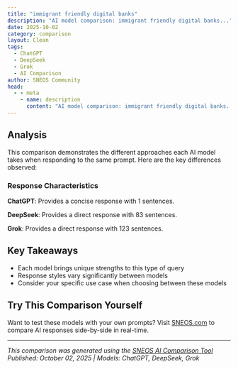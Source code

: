 ```yaml
---
title: "immigrant friendly digital banks"
description: "AI model comparison: immigrant friendly digital banks..."
date: 2025-10-02
category: comparison
layout: Clean
tags:
  - ChatGPT
  - DeepSeek
  - Grok
  - AI Comparison
author: SNEOS Community
head:
  - - meta
    - name: description
      content: "AI model comparison: immigrant friendly digital banks..."
---
```


<ChatComparison
  title="immigrant friendly digital banks"
  prompt="immigrant friendly digital banks"
  :responses='{
    "ChatGPT": "Error calling OpenAI API.",
    "DeepSeek": "Of course. \u0022Immigrant-friendly digital banks\u0022 are financial technology companies (neobanks) designed to address the specific challenges immigrants face when moving to a new country.\n\nThese challenges include:\n*   **Lack of Credit History:** Your credit score doesn\u0027t transfer between countries.\n*   **Proof of Address:** Difficult to provide when you first arrive.\n*   **Complex Documentation:** Confusion over what ID is accepted.\n*   **High FX Fees:** Costly international money transfers to family back home.\n*   **Language Barriers:** Difficulty understanding financial products.\n\nHere\u2019s a breakdown of the best immigrant-friendly digital banks, categorized by their primary strengths.\n\n---\n\n### \uD83C\uDFC6 Top All-Rounders \u0026 Major Players\n\nThese banks are often the best starting point due to their strong feature sets and reliability.\n\n#### 1. Wise (formerly TransferWise)\nWhile not a full \u0022bank\u0022 in all regions (it\u0027s an Electronic Money Institution), Wise is arguably the most essential financial tool for any immigrant.\n\n*   **Best For:** International money transfers, holding multiple currencies, and getting local bank details in various countries.\n*   **Key Features:**\n    * **Multi-currency Account:** Hold over 40 currencies in one account.\n    * **Local Bank Details:** Get account numbers for the US, UK, Eurozone, Australia, New Zealand, and more, allowing you to receive money like a local.\n    * **Low-Cost Transfers:** Uses the real mid-market exchange rate with very low, transparent fees.\n    * **Wise Debit Card:** Spend money abroad in the local currency with minimal fees.\n*   **Immigrant-Friendly Perks:** Solves the \u0022how do I send money home cheaply?\u0022 problem from day one. It\u0027s also easy to open an account with a passport.\n\n#### 2. Revolut\nA powerful all-in-one app that has evolved from a travel card to a comprehensive financial super-app.\n\n*   **Best For:** Frequent travelers, day-to-day spending, and currency exchange.\n*   **Key Features:**\n    * **Multi-currency Accounts:** Hold and exchange 25\u002B currencies.\n    * **International Transfers:** Competitive rates for sending money abroad.\n    * **Budgeting Tools:** Strong in-app analytics for tracking spending.\n    * **Perks:** Various plans offer travel insurance, airport lounge access, and cashback.\n*   **Immigrant-Friendly Perks:** Easy account setup with a wide range of accepted IDs. The ability to easily exchange and hold different currencies is a huge plus.\n\n#### 3. N26\nA German-based fully licensed bank that operates throughout the Eurozone and the US. It focuses on a simple, seamless user experience.\n\n*   **Best For:** A simple, sleek primary bank account for daily life in Europe or the US.\n*   **Key Features:**\n    * **Free Standard Accounts:** No monthly fees for basic plans.\n    * **Spaces:** Sub-accounts for saving towards specific goals (e.g., \u0022Remittances,\u0022 \u0022Family Visit\u0022).\n    * **Instant Push Notifications:** Get notified for every transaction.\n    * **International Health Insurance:** Available on premium plans.\n*   **Immigrant-Friendly Perks:** The sign-up process is entirely video-based and can be done with a passport, which is often easier than navigating a traditional bank\u0027s paperwork.\n\n---\n\n### \uD83D\uDE80 Specialized \u0026 Regional Options\n\nThese banks target specific immigrant niches or regions.\n\n#### 4. Monese (UK \u0026 Europe)\n**Explicitly designed for newcomers and migrants** who find it hard to open a traditional bank account.\n\n*   **Best For:** People who have just arrived in the UK or Europe and lack a local credit history or proof of address.\n*   **Key Features:**\n    * **Instant UK/EUR Account:** Open an account in minutes with just your ID.\n    * **No Credit Check:** They don\u0027t rely on local credit history for approval.\n    * **Easy Money Transfers:** Integrated international transfer services.\n*   **Immigrant-Friendly Perks:** This is their core mission. They accept a wide range of European ID cards and passports.\n\n#### 5. Zolve (Focus on India -\u003E US)\nA newer player specifically designed to help Indian immigrants and students in the US build a financial life.\n\n*   **Best For:** Indian students and professionals moving to the United States.\n*   **Key Features:**\n    * **US Bank Account:** Opens a US bank account *before* you leave India.\n    * **Cross-Border Credit Card:** Helps you build a US credit history from day one, using your financial history in India as a reference.\n    * **Global Sending:** Easy transfers between India and the US.\n*   **Immigrant-Friendly Perks:** Solves the two biggest problems simultaneously: getting a bank account and starting a credit history.\n\n#### 6. Currencie (Focus on US \u0026 Latin America/Caribbean)\nA digital bank built for immigrants in the US to send money to Latin America and the Caribbean.\n\n*   **Best For:** US-based immigrants sending remittances to Latin America.\n*   **Key Features:**\n    * **Fee-Free USD Account:** A US checking account with no monthly fees.\n    * **Zero-Fee Remittances:** Send money to supported countries with no transfer fee and a good exchange rate.\n    * **FDIC Insured:** Funds are protected up to $250,000.\n*   **Immigrant-Friendly Perks:** Focuses on making remittances, a critical function for many immigrants, as cheap and easy as possible.\n\n---\n\n### \u2705 Key Features to Look For (A Checklist)\n\nWhen comparing options, use this checklist:\n\n*   **\u2705 Easy Onboarding:** Can you open an account with just your passport? Is the process in your language?\n*   **\u2705 No/Low FX Fees:** What are the fees for spending in a different currency or withdrawing cash abroad?\n*   **\u2705 Affordable Int\u0027l Transfers:** How cheap and fast is it to send money to your home country?\n*   **\u2705 Multi-currency Wallets:** Can you hold, receive, and send multiple currencies?\n*   **\u2705 No Credit Check:** Does the provider require a local credit history?\n*   **\u2705 Local Account Details:** Can you get a local account number (e.g., a US routing number, UK sort code) to receive salary or make local payments?\n*   **\u2705 Debit Card:** Is a physical or virtual debit card included for daily spending?\n\n### \u26A0\uFE0F Important Considerations\n\n*   **Not a Full Replacement (Yet):** While great for daily spending and transfers, some digital banks may not be ideal for large loans, mortgages, or complex investment advice. It\u0027s common to use a digital bank *alongside* a traditional bank.\n*   **Licensing \u0026 Insurance:** Ensure your money is safe. Check if the provider is a licensed bank (e.g., N26, Revolut in some regions) where deposits are insured, or if it\u0027s an e-money institution (e.g., Wise, Monese) where different safeguards apply.\n*   **Customer Support:** Look for banks with robust customer support, preferably with options in your native language.\n\n**Final Recommendation:** Start with **Wise** for transfers and multi-currency needs, and pair it with a primary spending account like **Revolut** or **N26**. If you are a new arrival in the UK, **Monese** is an excellent first step.",
    "Grok": "Many digital banks are popular among immigrants due to their accessibility, low fees, lack of physical branch requirements, and features tailored for international users. These banks often don\u2019t require a Social Security Number (SSN) upfront, accept alternative forms of identification, and support international transactions or multi-currency accounts. Below are some immigrant-friendly digital banks and neobanks worth considering, particularly in the U.S., as well as some global options. Note that availability and features may vary based on your location and residency status.\n\n### U.S.-Based Digital Banks/Neobanks for Immigrants\n1. **Chime**\n   - **Why Immigrant-Friendly?**: No SSN required to open an account initially (though you may need one for certain features or later verification). Accepts alternative IDs like an Individual Taxpayer Identification Number (ITIN).\n   - **Key Features**:\n     - No monthly fees or minimum balance requirements.\n     - Early direct deposit (get paid up to 2 days early).\n     - Fee-free overdraft up to $200 with SpotMe (if eligible).\n   - **Drawbacks**: Limited to U.S. residents; not ideal for international transfers.\n   - **Best For**: Basic banking needs for immigrants establishing themselves in the U.S.\n\n2. **Current**\n   - **Why Immigrant-Friendly?**: No SSN required at signup; accepts ITIN and other forms of ID.\n   - **Key Features**:\n     - No monthly fees or overdraft fees.\n     - Early direct deposit (up to 2 days early).\n     - Access to over 40,000 fee-free Allpoint ATMs.\n   - **Drawbacks**: Limited international features; no support for multi-currency accounts.\n   - **Best For**: Simple checking and savings without strict ID requirements.\n\n3. **Novo**\n   - **Why Immigrant-Friendly?**: Designed for small business owners and freelancers, including immigrants, with lenient ID requirements (accepts ITIN or passport in some cases).\n   - **Key Features**:\n     - Free business checking account.\n     - Integrations with tools like QuickBooks and Stripe.\n     - No monthly fees or minimum balance.\n   - **Drawbacks**: Business-focused, not ideal for personal banking; no cash deposits.\n   - **Best For**: Immigrant entrepreneurs or freelancers starting a business in the U.S.\n\n4. **Revolut (U.S. Version)**\n   - **Why Immigrant-Friendly?**: Accepts a range of IDs (including passports and visas for non-residents) and offers international-friendly features.\n   - **Key Features**:\n     - Multi-currency accounts (hold and exchange different currencies).\n     - Low-cost international transfers.\n     - No monthly fees on the basic plan.\n   - **Drawbacks**: Some features (like metal cards or premium plans) require a subscription; limited customer support.\n   - **Best For**: Immigrants who travel frequently or send money abroad.\n\n5. **Wise (formerly TransferWise)**\n   - **Why Immigrant-Friendly?**: Not a full bank but offers a borderless account with multi-currency support, ideal for immigrants dealing with international finances. Accepts various IDs, including passports.\n   - **Key Features**:\n     - Transparent, low-cost international transfers.\n     - Multi-currency account with local bank details in multiple countries.\n     - Debit card for spending in different currencies.\n   - **Drawbacks**: Not a traditional bank (no FDIC insurance in the U.S. for funds held); limited to financial transfers and spending.\n   - **Best For**: Immigrants sending money home or managing finances across borders.\n\n### Global/International Digital Banks for Immigrants\n1. **N26 (Europe-Focused, Limited U.S. Availability)**\n   - **Why Immigrant-Friendly?**: Popular among expats in Europe for its easy signup process and acceptance of non-local IDs (varies by country).\n   - **Key Features**:\n     - No monthly fees on basic accounts.\n     - Multi-currency transactions with low fees.\n     - Mobile-first banking with a user-friendly app.\n   - **Drawbacks**: Not widely available in the U.S. anymore (focus shifted to Europe); requires residency in supported countries.\n   - **Best For**: Immigrants in Europe or those planning to move there.\n\n2. **Monzo (UK-Based)**\n   - **Why Immigrant-Friendly?**: Simple account opening for UK residents, including immigrants, with minimal ID requirements (often just a passport or visa).\n   - **Key Features**:\n     - No fees for basic accounts.\n     - Real-time spending notifications.\n     - Budgeting tools and low-cost international spending.\n   - **Drawbacks**: Limited to UK residents; not available in the U.S.\n   - **Best For**: Immigrants settling in the UK.\n\n3. **Monese (Europe-Focused)**\n   - **Why Immigrant-Friendly?**: Specifically targets migrants and expats in Europe by not requiring proof of address or local credit history to open an account.\n   - **Key Features**:\n     - Quick signup with just a passport or ID.\n     - Multi-currency accounts.\n     - Low fees for international transfers.\n   - **Drawbacks**: Not available in the U.S.; some features require a paid plan.\n   - **Best For**: Immigrants in Europe who lack local documentation.\n\n### Things to Consider When Choosing a Digital Bank as an Immigrant\n- **ID Requirements**: Many digital banks accept a passport, visa, or ITIN instead of an SSN (in the U.S.). Confirm the specific requirements before signing up.\n- **International Features**: If you plan to send money abroad or hold multiple currencies, prioritize banks like Revolut or Wise.\n- **Fees**: Digital banks often have low or no fees, but check for hidden costs on international transactions or withdrawals.\n- **Accessibility**: Ensure the bank operates in your country of residence and supports your visa or residency status.\n- **FDIC Insurance (U.S.)**: For U.S.-based banks, check if deposits are insured by the FDIC (up to $250,000) for security. Some neobanks partner with traditional banks to offer this (e.g., Chime partners with Bancorp Bank).\n- **Customer Support**: Immigrants may need assistance with unique issues (e.g., ID verification). Look for banks with strong, accessible support (chat, email, or phone).\n\n### Tips for Immigrants Using Digital Banks\n- **Start with Basic Accounts**: Use a no-fee digital bank to establish a financial footprint while gathering documents like an SSN or proof of address.\n- **Leverage International Features**: If you\u2019re supporting family abroad, use banks like Wise or Revolut for cost-effective remittances.\n- **Build Credit**: Some digital banks (like Chime) offer credit-building tools, which can help immigrants establish credit history.\n- **Check Visa Restrictions**: Certain visa types (e.g., tourist visas) may limit your ability to open accounts in some countries. Research the bank\u2019s policies or consult their support.\n\n### Conclusion\nIf you\u2019re in the U.S., **Chime** and **Current** are excellent for basic banking without strict ID requirements, while **Revolut** and **Wise** are ideal for international needs. In Europe, **Monese** and **N26** cater well to immigrants and expats. Always review the bank\u2019s terms for your specific country and residency status, and reach out to their support if you\u2019re unsure about eligibility. If you share your location or specific needs (e.g., remittance, business banking), I can narrow down the recommendations further!"
  }'
  published-date="08:11"
/>

## Analysis

This comparison demonstrates the different approaches each AI model takes when responding to the same prompt. Here are the key differences observed:

### Response Characteristics

**ChatGPT**: Provides a concise response with 1 sentences. 

**DeepSeek**: Provides a direct response with 83 sentences. 

**Grok**: Provides a direct response with 123 sentences. 

## Key Takeaways

- Each model brings unique strengths to this type of query
- Response styles vary significantly between models
- Consider your specific use case when choosing between these models

## Try This Comparison Yourself

Want to test these models with your own prompts? Visit [SNEOS.com](https://sneos.com) to compare AI responses side-by-side in real-time.

---

*This comparison was generated using the [SNEOS AI Comparison Tool](https://sneos.com)*
*Published: October 02, 2025 | Models: ChatGPT, DeepSeek, Grok*
